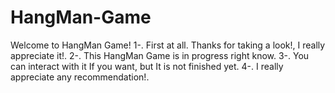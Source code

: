 # HangMan-Game
Welcome to HangMan Game!
1-. First at all. Thanks for taking a look!, I really appreciate it!.
2-. This HangMan Game is in progress right know.
3-. You can interact with it If you want, but It is not finished yet.
4-. I really appreciate any recommendation!.  
